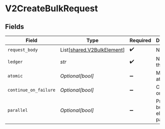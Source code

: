 # V2CreateBulkRequest


## Fields

| Field                                                              | Type                                                               | Required                                                           | Description                                                        | Example                                                            |
| ------------------------------------------------------------------ | ------------------------------------------------------------------ | ------------------------------------------------------------------ | ------------------------------------------------------------------ | ------------------------------------------------------------------ |
| `request_body`                                                     | List[[shared.V2BulkElement](../../models/shared/v2bulkelement.md)] | :heavy_check_mark:                                                 | N/A                                                                |                                                                    |
| `ledger`                                                           | *str*                                                              | :heavy_check_mark:                                                 | Name of the ledger.                                                | ledger001                                                          |
| `atomic`                                                           | *Optional[bool]*                                                   | :heavy_minus_sign:                                                 | Make bulk atomic                                                   | true                                                               |
| `continue_on_failure`                                              | *Optional[bool]*                                                   | :heavy_minus_sign:                                                 | Continue on failure                                                | true                                                               |
| `parallel`                                                         | *Optional[bool]*                                                   | :heavy_minus_sign:                                                 | Process bulk elements in parallel                                  | true                                                               |